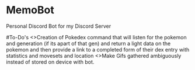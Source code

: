 # MemoBot
Personal Discord Bot for my Discord Server

#To-Do's
<>Creation of Pokedex command that will listen for the pokemon and generation (if its apart of that gen) and return a light data on the pokemon and then provide a link to a completed form of their dex entry with statistics and movesets and location
<>Make Gifs gathered ambiguously instead of stored on device with bot.

